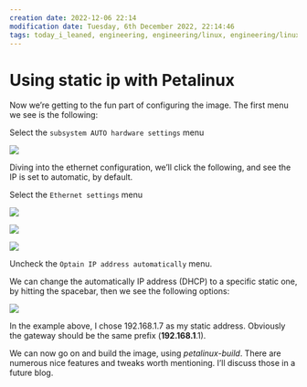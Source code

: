 ```yaml
---
creation date: 2022-12-06 22:14
modification date: Tuesday, 6th December 2022, 22:14:46
tags: today_i_leaned, engineering, engineering/linux, engineering/linux/dev, engineering/linux/petalinux, engineering/linux/networking
---
```


# Using static ip with Petalinux

Now we’re getting to the fun part of configuring the image. The first menu we see is the following:

Select the `subsystem AUTO hardware settings` menu

![](https://hackster.imgix.net/uploads/attachments/1231052/1_UKeHcnPC-wFJgikty-YbgA.png?auto=compress%2Cformat&w=740&h=555&fit=max)

Diving into the ethernet configuration, we’ll click the following, and see the IP is set to automatic, by default.

Select the `Ethernet settings` menu

![](https://hackster.imgix.net/uploads/attachments/1231053/1_9uQNSW0xLrR2nTRGSdUEsw.png?auto=compress%2Cformat&w=740&h=555&fit=max)

![](https://hackster.imgix.net/uploads/attachments/1231054/1_CsKErv9Th8i2MG0Vlv5VWw.png?auto=compress%2Cformat&w=740&h=555&fit=max)

![](https://hackster.imgix.net/uploads/attachments/1231055/1_HGb12OThdru1m13d-8rwrw.png?auto=compress%2Cformat&w=740&h=555&fit=max)

Uncheck the `Optain IP address automatically` menu.

We can change the automatically IP address (DHCP) to a specific static one, by hitting the spacebar, then we see the following options:

![](https://hackster.imgix.net/uploads/attachments/1231056/1_gk6TDsMhm2Q4tXzc3TqP7A.png?auto=compress%2Cformat&w=740&h=555&fit=max)

In the example above, I chose 192.168.1.7 as my static address. Obviously the gateway should be the same prefix (**192.168.1**.1).

We can now go on and build the image, using _petalinux-build_. There are numerous nice features and tweaks worth mentioning. I’ll discuss those in a future blog.

